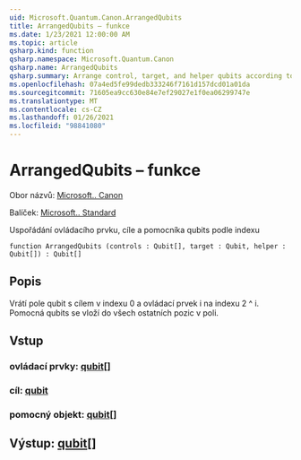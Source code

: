 ```yaml
---
uid: Microsoft.Quantum.Canon.ArrangedQubits
title: ArrangedQubits – funkce
ms.date: 1/23/2021 12:00:00 AM
ms.topic: article
qsharp.kind: function
qsharp.namespace: Microsoft.Quantum.Canon
qsharp.name: ArrangedQubits
qsharp.summary: Arrange control, target, and helper qubits according to an index
ms.openlocfilehash: 07a4ed5fe99dedb333246f7161d157dcd01a01da
ms.sourcegitcommit: 71605ea9cc630e84e7ef29027e1f0ea06299747e
ms.translationtype: MT
ms.contentlocale: cs-CZ
ms.lasthandoff: 01/26/2021
ms.locfileid: "98841080"
---
```

# <a name="arrangedqubits-function"></a>ArrangedQubits – funkce

Obor názvů: [Microsoft.. Canon](xref:Microsoft.Quantum.Canon)

Balíček: [Microsoft.. Standard](https://nuget.org/packages/Microsoft.Quantum.Standard)


Uspořádání ovládacího prvku, cíle a pomocníka qubits podle indexu

```qsharp
function ArrangedQubits (controls : Qubit[], target : Qubit, helper : Qubit[]) : Qubit[]
```


## <a name="description"></a>Popis

Vrátí pole qubit s cílem v indexu 0 a ovládací prvek i na indexu 2 ^ i.  Pomocná qubits se vloží do všech ostatních pozic v poli.

## <a name="input"></a>Vstup

### <a name="controls--qubit"></a>ovládací prvky: [qubit](xref:microsoft.quantum.lang-ref.qubit)[]




### <a name="target--qubit"></a>cíl: [qubit](xref:microsoft.quantum.lang-ref.qubit)




### <a name="helper--qubit"></a>pomocný objekt: [qubit](xref:microsoft.quantum.lang-ref.qubit)[]





## <a name="output--qubit"></a>Výstup: [qubit](xref:microsoft.quantum.lang-ref.qubit)[]

